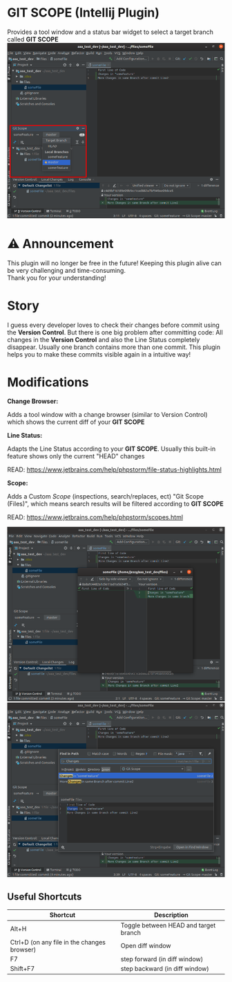 # GIT SCOPE (Intellij Plugin)
Provides a tool window and a status bar widget to select a target branch called **GIT SCOPE**
![](https://raw.githubusercontent.com/comod/git-scope/docs/docs/01_toolwindow.png)

# ⚠️ Announcement
This plugin will no longer be free in the future!
Keeping this plugin alive can be very challenging and time-consuming.
<br/>
Thank you for your understanding!

# Story
I guess every developer loves to check their changes before commit using the **Version Control**.
But there is one big problem after committing code: All changes in the **Version Control** and also the Line Status completely disappear.
Usually one branch contains more than one commit. This plugin helps you to make these commits visible again in a intuitive way!

# Modifications

**Change Browser:**

Adds a tool window with a change browser (similar to Version Control) which shows the current diff of your **GIT SCOPE**

**Line Status:**

Adapts the Line Status according to your **GIT SCOPE**. Usually this built-in feature shows only the current "HEAD" changes

READ: https://www.jetbrains.com/help/phpstorm/file-status-highlights.html

**Scope:**

Adds a Custom *Scope* (inspections, search/replaces, ect) "Git Scope (Files)", which means search results will be filtered according to **GIT SCOPE**

READ: https://www.jetbrains.com/help/phpstorm/scopes.html

![](https://raw.githubusercontent.com/comod/git-scope/docs/docs/02_rollback.png)
![](https://raw.githubusercontent.com/comod/git-scope/docs/docs/03_scope.png)

## Useful Shortcuts
| Shortcut | Description |
| --- | --- |
| Alt+H | Toggle between HEAD and target branch |
| Ctrl+D (on any file in the changes browser) | Open diff window  
| F7 | step forward (in diff window)
| Shift+F7 | step backward (in diff window)
